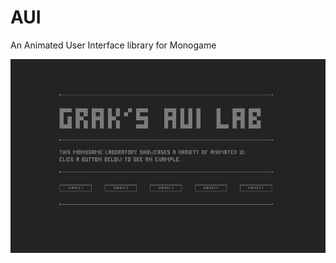 # AUI  

An Animated User Interface library for Monogame  


![](https://github.com/MrGrak/AUI/blob/master/Imgs/aui_003.gif)  
